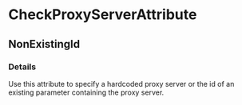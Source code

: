 ﻿---  
uid: Validator_8_6_1  
---

# CheckProxyServerAttribute

## NonExistingId

### Details

Use this attribute to specify a hardcoded proxy server or the id of an existing parameter containing the proxy server.
